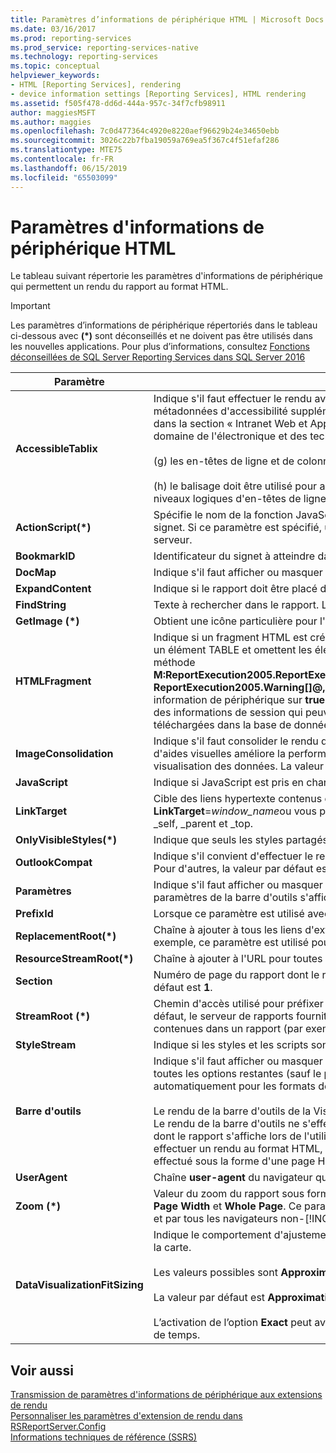 ```yaml
---
title: Paramètres d’informations de périphérique HTML | Microsoft Docs
ms.date: 03/16/2017
ms.prod: reporting-services
ms.prod_service: reporting-services-native
ms.technology: reporting-services
ms.topic: conceptual
helpviewer_keywords:
- HTML [Reporting Services], rendering
- device information settings [Reporting Services], HTML rendering
ms.assetid: f505f478-dd6d-444a-957c-34f7cfb98911
author: maggiesMSFT
ms.author: maggies
ms.openlocfilehash: 7c0d477364c4920e8220aef96629b24e34650ebb
ms.sourcegitcommit: 3026c22b7fba19059a769ea5f367c4f51efaf286
ms.translationtype: MTE75
ms.contentlocale: fr-FR
ms.lasthandoff: 06/15/2019
ms.locfileid: "65503099"
---
```

# <a name="html-device-information-settings"></a>Paramètres d'informations de périphérique HTML
Le tableau suivant répertorie les paramètres d'informations de périphérique qui permettent un rendu du rapport au format HTML.  
  
> [!IMPORTANT]  
>  Les paramètres d’informations de périphérique répertoriés dans le tableau ci-dessous avec **(\*)** sont déconseillés et ne doivent pas être utilisés dans les nouvelles applications. Pour plus d’informations, consultez [Fonctions déconseillées de SQL Server Reporting Services dans SQL Server 2016](../reporting-services/deprecated-features-in-sql-server-reporting-services-ssrs.md)   
  
|Paramètre|Valeur|  
|-------------|-----------|  
|**AccessibleTablix**|Indique s'il faut effectuer le rendu avec des métadonnées d'accessibilité supplémentaires en vue de l'utilisation d'un lecteur d'écran. Les métadonnées d'accessibilité supplémentaires imposent la mise en conformité du rapport eu égard des normes techniques suivantes décrites dans la section « Intranet Web et Applications et Informations Internet » (1194.22) du document relatif aux normes d'accessibilité dans le domaine de l'électronique et des technologies de l'information (Section 508) :<br /><br /> (g) les en-têtes de ligne et de colonne doivent être identifiés pour les tables de données.<br /><br /> (h) le balisage doit être utilisé pour associer les cellules de données aux cellules d'en-tête pour les tables de données qui ont plusieurs niveaux logiques d'en-têtes de ligne ou de colonne.|  
|**ActionScript(\*)**|Spécifie le nom de la fonction JavaScript à utiliser lorsqu'un événement d'action se produit, tel qu'une extraction ou un clic pour atteindre un signet. Si ce paramètre est spécifié, un événement d'action déclenchera la fonction JavaScript nommée au lieu d'une publication sur le serveur.|  
|**BookmarkID**|Identificateur du signet à atteindre dans le rapport.|  
|**DocMap**|Indique s'il faut afficher ou masquer l'Explorateur de documents du rapport. La valeur par défaut de ce paramètre est **true**.|  
|**ExpandContent**|Indique si le rapport doit être placé dans une structure de table qui restreint la taille horizontale.|  
|**FindString**|Texte à rechercher dans le rapport. La valeur par défaut de cette propriété est une chaîne vide.|  
|**GetImage (\*)**|Obtient une icône particulière pour l'interface utilisateur de la visionneuse HTML.|  
|**HTMLFragment**|Indique si un fragment HTML est créé à la place d'un document HTML complet. Les fragments HTML font figurer le contenu du rapport dans un élément TABLE et omettent les éléments HTML et BODY. La valeur par défaut est **false**. Si vous effectuez un rendu en HTML à l’aide de la méthode **M:ReportExecution2005.ReportExecutionService.Render(System.String,System.String,System.String@,System.String@,System.String@, ReportExecution2005.Warning[]@,System.String[]@)** de l’API SOAP et que le rapport contient des images, vous devez définir cette information de périphérique sur **true** . Le rendu à l'aide de SOAP avec la propriété **HTMLFragment** définie sur **true** crée des URL contenant des informations de session qui peuvent être utilisées pour demander correctement les images. Les images doivent être des ressources téléchargées dans la base de données du serveur de rapports.|  
|**ImageConsolidation**|Indique s'il faut consolider le rendu du graphique, du plan, de la jauge ou des images d'indicateurs en une grande image. La consolidation d'aides visuelles améliore la performance du rapport dans le navigateur client lorsque le rapport contient un grand nombre d'éléments de visualisation des données. La valeur par défaut est **true** pour les navigateurs les plus récents.|  
|**JavaScript**|Indique si JavaScript est pris en charge dans le rapport rendu. La valeur par défaut est **true**.|  
|**LinkTarget**|Cible des liens hypertexte contenus dans le rapport. Vous pouvez cibler une fenêtre ou un cadre en fournissant son nom, tel que **LinkTarget**=*window_name*ou vous pouvez cibler une nouvelle fenêtre en utilisant **LinkTarget**=_blank. D'autres noms de cibles valides incluent _self, _parent et _top.|  
|**OnlyVisibleStyles(\*)**|Indique que seuls les styles partagés pour la page actuellement rendue sont générés.|  
|**OutlookCompat**|Indique s'il convient d'effectuer le rendu avec des métadonnées supplémentaires qui font que l'aspect du rapport est meilleur dans Outlook. Pour d'autres, la valeur par défaut est **false**.|  
|**Paramètres**|Indique s'il faut afficher ou masquer la zone des paramètres de la barre d'outils. Si vous affectez à ce paramètre la valeur **true**, la zone des paramètres de la barre d'outils s'affiche. La valeur par défaut de ce paramètre est **true**.|  
|**PrefixId**|Lorsque ce paramètre est utilisé avec **HTMLFragment**, ajoute le préfixe spécifié à tous les attributs **ID** dans le fragment HTML qui est créé.|  
|**ReplacementRoot(\*)**|Chaîne à ajouter à tous les liens d'extraction, de bascule et de signet dans le rapport lors du rendu hors du contrôle ReportViewer. Par exemple, ce paramètre est utilisé pour rediriger le clic d’un utilisateur vers une page personnalisée.|  
|**ResourceStreamRoot(\*)**|Chaîne à ajouter à l'URL pour toutes les ressources d'image, telles que les images bascule ou de tri.|  
|**Section**|Numéro de page du rapport dont le rendu est effectué. La valeur **0** indique que toutes les sections du rapport sont rendues. La valeur par défaut est **1**.|  
|**StreamRoot (\*)**|Chemin d'accès utilisé pour préfixer la valeur de l'attribut **src** de l'élément IMG dans le rapport HTML retourné par le serveur de rapports. Par défaut, le serveur de rapports fournit le chemin d'accès. Vous pouvez utiliser ce paramètre pour spécifier un chemin racine pour les images contenues dans un rapport (par exemple, **https://\<nom_serveur>/resources/companyimages**).|  
|**StyleStream**|Indique si les styles et les scripts sont créés en tant que flux distinct plutôt que dans le document. La valeur par défaut est **false**.|  
|**Barre d'outils**|Indique s'il faut afficher ou masquer la barre d'outils. La valeur par défaut de ce paramètre est **true**. Si la valeur de ce paramètre est **false**, toutes les options restantes (sauf le plan du document) sont ignorées. Si vous omettez ce paramètre, la barre d'outils s'affiche automatiquement pour les formats de rendu assurant sa prise en charge.<br /><br /> Le rendu de la barre d'outils de la Visionneuse de rapports est effectué lorsque vous utilisez l'accès URL pour effectuer le rendu d'un rapport. Le rendu de la barre d'outils ne s'effectue pas via l'API SOAP. Toutefois, le paramètre d'informations de périphérique **Toolbar** affecte la façon dont le rapport s'affiche lors de l'utilisation de la méthode SOAP **Render** . Si la valeur de ce paramètre est **true** lorsque vous utilisez SOAP pour effectuer un rendu au format HTML, seule la première section du rapport est rendue. Si la valeur est **false**, le rendu du rapport HTML entier est effectué sous la forme d'une page HTML unique.|  
|**UserAgent**|Chaîne **user-agent** du navigateur qui effectue la demande, qui figure dans la requête HTTP.|  
|**Zoom (\*)**|Valeur du zoom du rapport sous forme de pourcentage entier ou de constante de chaîne. Les valeurs de chaîne standard incluent les valeurs **Page Width** et **Whole Page**. Ce paramètre est ignoré par les versions de [!INCLUDE[msCoName](../includes/msconame-md.md)] Internet Explorer antérieures à la version 5.0 et par tous les navigateurs non-[!INCLUDE[msCoName](../includes/msconame-md.md)] . La valeur par défaut de ce paramètre est **100**.|  
|**DataVisualizationFitSizing**|Indique le comportement d'ajustement de la visualisation des données à l'intérieur d'un tableau matriciel. Cela inclut le graphique, la jauge et la carte.<br /><br /> Les valeurs possibles sont **Approximatif** et **Exact**.<br /><br /> La valeur par défaut est **Approximatif**. Si le paramètre est supprimé du fichier **rsreportserver.config** , le comportement par défaut est **Exact**.<br /><br /> L’activation de l’option **Exact** peut avoir un impact sur les performances, car le traitement permettant de déterminer la taille peut prendre plus de temps.|  
  
## <a name="see-also"></a>Voir aussi  
 [Transmission de paramètres d'informations de périphérique aux extensions de rendu](../reporting-services/report-server-web-service/net-framework/passing-device-information-settings-to-rendering-extensions.md)   
 [Personnaliser les paramètres d'extension de rendu dans RSReportServer.Config](../reporting-services/customize-rendering-extension-parameters-in-rsreportserver-config.md)   
 [Informations techniques de référence &#40;SSRS&#41;](../reporting-services/technical-reference-ssrs.md)  
  
  
